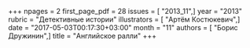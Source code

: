 +++
npages = 2
first_page_pdf = 28
issues = [ "2013_11",]
year = "2013"
rubric = "Детективные истории"
illustrators = [ "Артём Костюкевич",]
date = "2017-05-03T00:17:30+03:00"
month = "11"
authors = [ "Борис Дружинин",]
title = "Английское ралли"
+++
